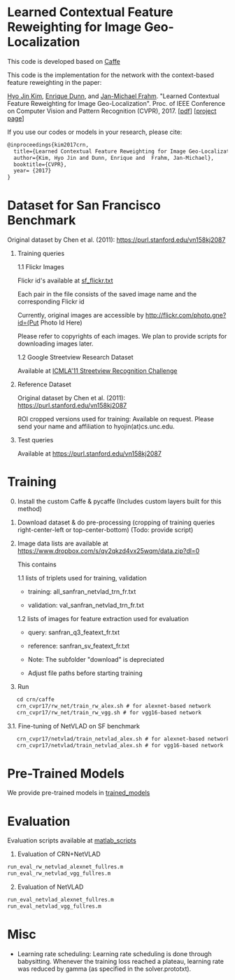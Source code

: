 # Learned Contextual Feature Reweighting for Image Geo-Localization 

This code is developed based on [Caffe](http://caffe.berkeleyvision.org)

This code is the implementation for the network with the context-based feature reweighting in the paper:

[Hyo Jin Kim](http://hyojin.web.unc.edu), [Enrique Dunn](http://enrique.web.unc.edu), and [Jan-Michael Frahm](http://frahm.web.unc.edu). "Learned Contextual Feature Reweighting for Image Geo-Localization". Proc. of IEEE Conference on Computer Vision and Pattern Recognition (CVPR), 2017. [[pdf](http://openaccess.thecvf.com/content_cvpr_2017/papers/Kim_Learned_Contextual_Feature_CVPR_2017_paper.pdf)] [[project page](http://hyojin.web.unc.edu/crn/)]

If you use our codes or models in your research, please cite:
```txt
@inproceedings{kim2017crn,
  title={Learned Contextual Feature Reweighting for Image Geo-Localization},
  author={Kim, Hyo Jin and Dunn, Enrique and  Frahm, Jan-Michael},
  booktitle={CVPR},
  year= {2017}
}
```

# Dataset for San Francisco Benchmark 

Original dataset by Chen et al. (2011): https://purl.stanford.edu/vn158kj2087

1. Training queries

   1.1 Flickr Images

      Flickr id's available at [sf_flickr.txt](https://github.com/hyojinie/crn/blob/master/sf_flickr.txt) 
   
      Each pair in the file consists of the saved image name and the corresponding Flickr id

      Currently, original images are accessible by http://flickr.com/photo.gne?id=(Put Photo Id Here)

      Please refer to copyrights of each images. We plan to provide scripts for downloading images later.

   1.2 Google Streetview Research Dataset

      Available at [ICMLA'11 Streetview Recognition Challenge](http://www.icmla-conference.org/icmla11/challenge.htm)

2. Reference Dataset

   Original dataset by Chen et al. (2011): https://purl.stanford.edu/vn158kj2087

   ROI cropped versions used for training: Available on request. Please send your name and affiliation to hyojin(at)cs.unc.edu. 

3. Test queries

   Available at https://purl.stanford.edu/vn158kj2087


# Training

0. Install the custom Caffe & pycaffe (Includes custom layers built for this method)

1. Download dataset & do pre-processing (cropping of training queries right-center-left or top-center-bottom) (Todo: provide script)

2. Image data lists are available at https://www.dropbox.com/s/qv2qkzd4vx25wqm/data.zip?dl=0 

   This contains
   
   1.1 lists of triplets used for training, validation 
   
      - training: all_sanfran_netvlad_trn_fr.txt
      
      - validation: val_sanfran_netvlad_trn_fr.txt
   
   1.2 lists of images for feature extraction used for evaluation
   
      - query: sanfran_q3_featext_fr.txt
      
      - reference: sanfran_sv_featext_fr.txt
   
   * Note: The subfolder "download" is depreciated
   
   * Adjust file paths before starting training

3. Run 
```txt
   cd crn/caffe   
   crn_cvpr17/rw_net/train_rw_alex.sh # for alexnet-based network
   crn_cvpr17/rw_net/train_rw_vgg.sh # for vgg16-based network
```

3.1. Fine-tuning of NetVLAD on SF benchmark
```txt
   crn_cvpr17/netvlad/train_netvlad_alex.sh # for alexnet-based network
   crn_cvpr17/netvlad/train_netvlad_alex.sh # for vgg16-based network
```
# Pre-Trained Models
We provide pre-trained models in [trained_models](https://github.com/hyojinie/crn/tree/master/trained%20_models)

# Evaluation
Evaluation scripts available at [matlab_scripts](https://github.com/hyojinie/crn/tree/master/matlab_scripts)

1. Evaluation of CRN+NetVLAD
```txt
run_eval_rw_netvlad_alexnet_fullres.m	
run_eval_rw_netvlad_vgg_fullres.m
```

2. Evaluation of NetVLAD
```txt
run_eval_netvlad_alexnet_fullres.m
run_eval_netvlad_vgg_fullres.m	
```

# Misc
* Learning rate scheduling: Learning rate scheduling is done through babysitting. Whenever the training loss reached a plateau, learning rate was reduced by gamma (as specified in the solver.prototxt).

